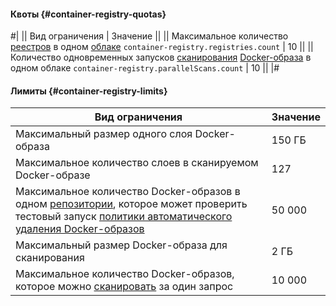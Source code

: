 #### Квоты {#container-registry-quotas}

#|
|| Вид ограничения | Значение ||
|| Максимальное количество [реестров](../container-registry/concepts/registry.md) в одном [облаке](../resource-manager/concepts/resources-hierarchy.md#cloud) 
`container-registry.registries.count` | 10 ||
|| Количество одновременных запусков [сканирования](../container-registry/concepts/vulnerability-scanner.md) [Docker-образа](../container-registry/concepts/docker-image.md) в одном облаке 
`container-registry.parallelScans.count` | 10 ||
|#


#### Лимиты {#container-registry-limits}

Вид ограничения | Значение
--- | ---
Максимальный размер одного слоя Docker-образа | 150 ГБ
Максимальное количество слоев в сканируемом Docker-образе | 127
Максимальное количество Docker-образов в одном [репозитории](../container-registry/concepts/repository.md), которое может проверить тестовый запуск [политики автоматического удаления Docker-образов](../container-registry/concepts/lifecycle-policy.md) | 50 000
Максимальный размер Docker-образа для сканирования | 2 ГБ
Максимальное количество Docker-образов, которое можно [сканировать](../container-registry/operations/scanning-docker-image.md) за один запрос | 10 000
